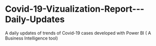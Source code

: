 # Covid-19-Vizualization-Report---Daily-Updates
A daily updates of trends of Covid-19 cases developed with Power BI ( A Business Intelligence tool)
